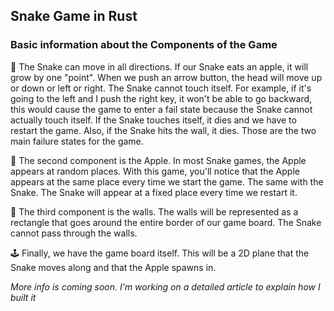 ## Snake Game in Rust

### Basic information about the Components of the Game

🐍 The Snake can move in all directions. If our Snake eats an apple, it will grow by one "point". When we push an arrow button, the head will move up or down or left or right. The Snake cannot touch itself. For example, if it's going to the left and I push the right key, it won't be able to go backward, this would cause the game to enter a fail state because the Snake cannot actually touch itself. If the Snake touches itself, it dies and we have to restart the game. Also, if the Snake hits the wall, it dies. Those are the two main failure states for the game.

🍎 The second component is the Apple. In most Snake games, the Apple appears at random places. With this game, you'll notice that the Apple appears at the same place every time we start the game. The same with the Snake. The Snake will appear at a fixed place every time we restart it.

🧱 The third component is the walls. The walls will be represented as a rectangle that goes around the entire border of our game board. The Snake cannot pass through the walls.

🕹️ Finally, we have the game board itself. This will be a 2D plane that the Snake moves along and that the Apple spawns in.

_More info is coming soon. I'm working on a detailed article to explain how I built it_

